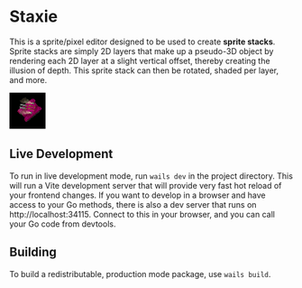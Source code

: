 # Staxie
This is a sprite/pixel editor designed to be used to create **sprite stacks**. Sprite stacks are simply 2D layers that make up a pseudo-3D object by rendering each 2D layer at a slight vertical offset, thereby creating the illusion of depth. This sprite stack can then be rotated, shaded per layer, and more.

![tank sprite stack](tank.gif)

## Live Development

To run in live development mode, run `wails dev` in the project directory. This will run a Vite development
server that will provide very fast hot reload of your frontend changes. If you want to develop in a browser
and have access to your Go methods, there is also a dev server that runs on http://localhost:34115. Connect
to this in your browser, and you can call your Go code from devtools.

## Building

To build a redistributable, production mode package, use `wails build`.

